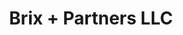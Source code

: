 ---
templateKey: 'home-page'
title: Brix + Partners LLC
firm_subtitle: U.S. Steuerberatung
meta_title: Home
meta_description: >-
  Wir sind eine führende US-Steuerberatungskanzlei und bieten deutschen bzw. deutschsprachigen Mandanten eine umfassende Beratung im US-Steuerrecht.
heading: Kurzprofil
description: >-
  Wir ist eine führende Steuerberatungskanzlei für deutsche und deutschsprachige Mandanten in den USA.
hero_title: To grow with our clients
hero_subtitle: and with the challenges they provide.
offerings:
  blurbs:
    - image: /img/coffee.png
      text: Laufende Steuerberatung
      link: /laufende-steuerberatung
    - image: /img/coffee-gear.png
      text: Buchführung und Bilanzierung
      link: /buchfuehrung-und-bilanzierung
    - image: /img/tutorials.png
      text: Gutachterliche Tätigkeiten
      link: /gutachterliche-taetigkeiten
    - image: /img/meeting-space.png
      text: Unternehmerliche Realisierung
      link: /unternehmerliche-realisierung
    - image: /img/meeting-space.png
      text: Unternehmensnachfolge
      link: /unternehmungsnachfolge
    - image: /img/meeting-space.png
      text: Erbschafts- und Schenkungsplanung
      link: /erbschafts-und-schenkungsplanung
testimonials:
  - author: Peter
    quote: >-
      "Donec scelerisque magna nec condimentum porttitor. Aliquam vel diam sed diam luctus pretium. 
      Sed quis egestas libero. Vestibulum nec venenatis ligula."
  - author: Maria
    quote: >-
      "Fusce porttitor vulputate enim, nec blandit magna gravida et. Etiam et dignissim ligula. 
      Lorem ipsum dolor sit amet, consectetur adipiscing elit."
location:
  address_line_1: 560 Lexington Avenue
  address_line_2: 16th Floor
  city: New York
  state: New York
  zip: 10022
  phone: (212) 983-1550
  fax: (212) 983-1554
  email: info@brixcpa.com
---